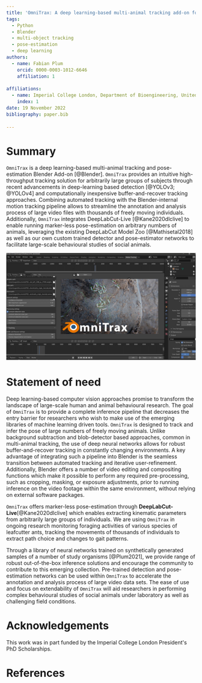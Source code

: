 ```yaml
---
title: 'OmniTrax: A deep learning-based multi-animal tracking add-on for Blender'
tags:
  - Python
  - Blender
  - multi-object tracking
  - pose-estimation
  - deep learning
authors:
  - name: Fabian Plum
    orcid: 0000-0003-1012-6646
    affiliation: 1

affiliations:
  - name: Imperial College London, Department of Bioengineering, United Kingdom
    index: 1
date: 19 November 2022
bibliography: paper.bib

---
```


# Summary


`OmniTrax` is a deep learning-based multi-animal tracking and pose-estimation Blender Add-on [@Blender].
`OmniTrax` provides an intuitive high-throughput tracking solution for arbitrarily large groups of subjects through 
recent advancements in deep-learning based detection [@YOLOv3; @YOLOv4] and computationally inexpensive buffer-and-recover 
tracking approaches. Combining automated tracking with the Blender-internal motion tracking pipeline allows to streamline 
the annotation and analysis process of large video files with thousands of freely moving individuals. Additionally, 
`OmniTrax` integrates DeepLabCut-Live [@Kane2020dlclive] to enable running marker-less pose-estimation on arbitrary 
numbers of animals, leveraging the existing DeepLabCut Model Zoo [@Mathisetal2018] as well as our own custom trained 
detector and pose-estimator networks to facilitate large-scale behavioural studies of social animals. 

![OmniTrax user-interface.\label{fig:demo}](../images/omnitrax_demo_screen.jpg)

# Statement of need

Deep learning-based computer vision approaches promise to transform the landscape of large-scale human and animal 
behavioural research. The goal of `OmniTrax` is to provide a complete inference pipeline that decreases the entry barrier 
for researchers who wish to make use of the emerging libraries of machine learning driven tools.
`OmniTrax` is designed to track and infer the pose of large numbers of freely moving animals. Unlike background
subtraction and blob-detector based approaches, common in multi-animal tracking, the use of deep neural networks 
allows for robust buffer-and-recover tracking in constantly changing environments. A key advantage of integrating such a
pipeline into Blender is the seamless transition between automated tracking and iterative user-refinement. Additionally, 
Blender offers a number of video editing and compositing functions which make it possible to perform any required 
pre-processing, such as cropping, masking, or exposure adjustments, prior to running inference on the video footage within 
the same environment, without relying on external software packages.

`OmniTrax` offers marker-less pose-estimation through **DeepLabCut-Live**[@Kane2020dlclive] which enables 
extracting kinematic parameters from arbitrarily large groups of individuals. We are using `OmniTrax` in ongoing research 
monitoring foraging activities of various species of leafcutter ants, tracking the movements of thousands of 
individuals to extract path choice and changes to gait patterns.

Through a library of neural networks trained on synthetically generated samples of a number of study organisms [@Plum2021], 
we provide range of robust out-of-the-box inference solutions and encourage the community to contribute to this emerging 
collection. Pre-trained detection and pose-estimation networks can be used within `OmniTrax` to accelerate the annotation 
and analysis process of large video data sets. The ease of use and focus on extendability of `OmniTrax` will aid researchers 
in performing complex behavioural studies of social animals under laboratory as well as challenging field conditions.

# Acknowledgements

This work was in part funded by the Imperial College London President's PhD Scholarships.

# References